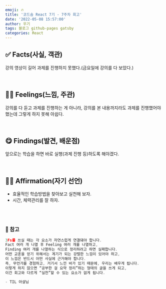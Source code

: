 ```yaml
---
emoji: 🔥
title: '코드숨 React 7기 - 7주차 회고'
date: '2022-05-08 15:57:00'
author: 우기
tags: 블로그 github-pages gatsby
categories: React
---
```


## ✅ Facts(사실, 객관)

강의 영상이 길어 과제를 진행하지 못했다.(금요일에 강의를 다 보았다.)

<br>

## 🙋‍♂️ Feelings(느낌, 주관)

강의를 다 듣고 과제를 진행하는 게 아니라, 강의를 본 내용까지라도 과제를 진행했어야 했는데 그렇게 하지 못해 아쉽다.

<br>

## 😋 Findings(발견, 배운점)

앞으로는 학습을 하면 바로 실행(과제 진행 등)하도록 해야겠다.

<br>

## 👨‍💻 Affirmation(자기 선언)

- 효율적인 학습방법을 찾아보고 실천해 보자.
- 시간, 체력관리를 잘 하자.

<br>
<br>

### 📕 참고

```js
3Fs를 쓰실 때는 각 요소가 자연스럽게 연결돼야 합니다.
Fact 여러 개 나열 후 Feeling 여러 개를 나열하고,
Finding 여러 개를 나열하는 식으로 정리하려고 하면 실패합니다.
어떤 교훈을 얻기 위해서는 계기가 되는 강렬한 느낌이 있어야 하고,
이 느낌은 반드시 어떤 사실에 근거해야 합니다.
즉, 무언가를 경험하고, 거기서 느낀 바가 있기 때문에, 우리는 배우게 됩니다.
이렇게 하지 않으면 “공부한 걸 요약 정리”하는 형태의 글을 쓰게 되고,
이건 회고와 다르게 “실천”할 수 있는 요소가 없게 됩니다.

- TIL 아샬님
```

```toc

```
